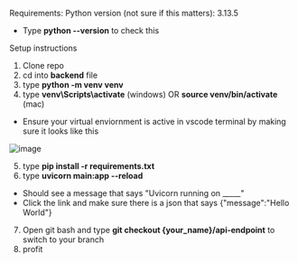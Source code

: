 Requirements:
Python version (not sure if this matters): 3.13.5
- Type **python --version** to check this

Setup instructions
1. Clone repo
2. cd into **backend** file
3. type **python -m venv venv**
4. type **venv\Scripts\activate** (windows) OR **source venv/bin/activate** (mac)
- Ensure your virtual enviornment is active in vscode terminal by making sure it looks like this
  
![image](https://github.com/user-attachments/assets/b1249c70-de52-4345-96e0-37bbc16170fb)

5. type **pip install -r requirements.txt**
6. type **uvicorn main:app --reload**
- Should see a message that says "Uvicorn running on _____"
- Click the link and make sure there is a json that says {"message":"Hello World"}
7. Open git bash and type **git checkout {your_name}/api-endpoint** to switch to your branch
8. profit
